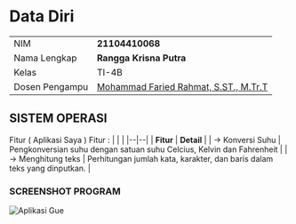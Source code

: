 # Data Diri

|  |  |
|--|--|
| NIM | **21104410068** |
| Nama Lengkap | **Rangga Krisna Putra** |
| Kelas | TI-4B |
| Dosen Pengampu | [Mohammad Faried Rahmat, S.ST., M.Tr.T](https://github.com/mrhmt80) |

## SISTEM OPERASI
Fitur ( Aplikasi Saya )
Fitur : 
|  |  |
|--|--|
| **Fitur** | **Detail** |
| -> Konversi Suhu | Pengkonversian suhu dengan satuan suhu Celcius, Kelvin dan Fahrenheit |
| -> Menghitung teks | Perhitungan jumlah kata, karakter, dan baris dalam teks yang dinputkan. |

### SCREENSHOT PROGRAM
![Aplikasi Gue]([https://github.com/vierynugroho/UAS-praktikum_SistemOperasi/blob/main/BG-Barca.jpg?raw=true](https://github.com/numbernine-09/UAS-PraktikumSistemOperasi/blob/main/Screenshot%202023-07-23%20233754.png)https://github.com/numbernine-09/UAS-PraktikumSistemOperasi/blob/main/Screenshot%202023-07-23%20233754.png](https://github.com/numbernine-09/UAS-PraktikumSistemOperasi/blob/main/Screenshot%202023-07-23%20233754.png)https://github.com/numbernine-09/UAS-PraktikumSistemOperasi/blob/main/Screenshot%202023-07-23%20233754.png)
